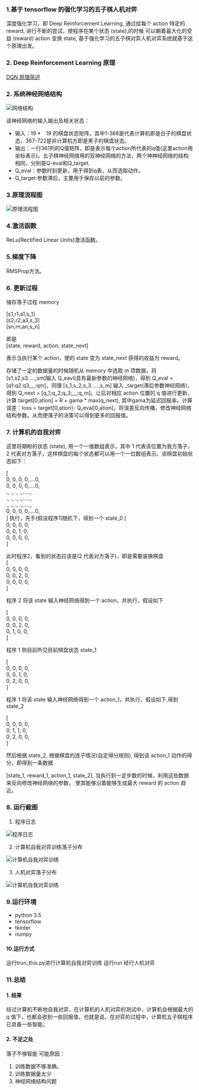 ### 1.基于 tensorflow  的强化学习的五子棋人机对弈
深度强化学习，即 Deep Reinforcement Learning, 通过给每个 action 特定的 reward, 进行不断的尝试，使程序在某个状态 (state),的时候
可以朝着最大化的受益 (reward) action 变换 state, 基于强化学习的五子棋对弈人机对弈系统就基于这个原理出发。

### 2. Deep Reinforcement Learning 原理
[DQN 原理简述](./dqn原理.md)

### 2. 系统神经网络结构  

![网络结构](./images/net.png)    

该神经网络的输入输出及相关状态：  

- 输入：19 *　19 的棋盘状态矩阵，其中1-366是代表计算机即是白子的棋盘状态，367-722是非计算机方即是黑子的棋盘状态。
- 输出：一行361列的Q值矩阵，即是表示每个action所代表的q值(这里action用坐标表示)。五子棋神经网络用的双神经网络的方法，两个神神经网络的结构相同，分别是Q-eval和Q_target.
- Q_eval：参数时刻更新，用于得到q表，从而选取动作。
- Q_target:参数滞后，主要用于保存以前的参数。

### 3.原理流程图  
![原理流程图](./images/流程图.png)  

### 4.激活函数
ReLu(Rectified Linear Units)激活函数。  

### 5.梯度下降
RMSProp方法。  

### 6. 更新过程
储存落子过程  memory

[s1,r1,a1,s_1]    
[s2,r2,a3,s_3]  
[sn,rn,an,s_n]  

即是    
[state, reward, action, state_next]  

表示当执行某个 action，使的 state 变为 state_next 获得的收益为 reward。 


存储了一定的数据量的时候随机从 memory 中选取 m 项数据，将[s1,s2,s3…..,sm]输入 Q_eavl(具有最新参数的神经网络)，得到 Q_eval = [q1:q2:q3,,,,:qm]，同理 [s_1,s_2,s_3…..,s_m] 输入 _target(滞后参数神经网络)，得到 Q_next = [q_1;q_2;q_3;,,,;q_m]。让后对相应 action 位置的 q 值进行更新，计算 target[0,ation] = R + gama * max(q_next), 其中gama为延迟回报率。计算误差：loss = target[0,ation]- Q_eval[0,ation]，将误差反向传播，修改神经网络结构参数。从而使落子的决策可以得到更多的回报值。

### 7. 计算机的自我对弈
这里将期盼的状态 (state), 用一个一维数组表示，其中 1 代表该位置为我方落子，2 代表对方落子，这样棋盘的每个状态都可以用一个一位数组表示。该棋盘初始状态如下：  

[  
  0, 0, 0, 0,....0,  
  0, 0, 0, 0,....0,  
  ., ., ., .,.....,  
  ., ., ., .,.....,  
  ., ., ., .,.....,  
  0, 0, 0, 0,....0,  
]
执行，先手(假设程序1)随机下，得到一个 state_0
[  
  0, 0, 0, 0,  
  0, 0, 1, 0,  
  0, 0, 0, 0,  
]  

此时程序2，看到的状态应该是(2 代表对方落子)，即是需要装换棋盘    
[  
  0, 0, 0, 0,  
  0, 0, 2, 0,  
  0, 0, 0, 0,  
]  

程序 2 将该 state 输入神经网络得到一个 action，并执行，假设如下

[  
  0, 0, 0, 0,  
  0, 0, 2, 0,  
  0, 1, 0, 0,  
]  

程序 1 侧目前所见目前棋盘状态 state_1

[  
  0, 0, 0, 0,  
  0, 0, 1, 0,  
  0, 2, 0, 0,  
]  

程序 1  将该 state 输入神经网络得到一个 action_1，并执行，假设如下,得到 state_2

[  
  0, 0, 0, 0,  
  0, 1, 1, 0,  
  0, 2, 0, 0,  
]    

然后根据 state_2, 根据棋盘的连子情况(自定得分规则), 得到该 action_1 动作的得分，即得到一条数据  

[state_1, reward_1, action_1, state_2], 当执行到一定步数的时候，利用这些数据来反向修改神经网络的参数，
使其能够沿着能够生成最大 reward 的 action 趋近。




### 8. 运行截图
1. 程序日志

![程序日志](./images/action1.png)  


2. 计算机自我对弈训练落子分布  

![计算机自我对弈训练](./images/结果1.png)  



3. 人机对弈落子分布  

![计算机自我对弈训练](./images/结果2.png)   



### 9.运行环境
- python 3.5
- tensorflow
- tkinter
- numpy

#### 10.运行方式 
运行trun_this.py进行计算机自我对弈训练
运行run 经行人机对弈

### 11.总结

#### 1. 结果
 经过计算机不断地自我对弈，在计算机的人机对弈的测试中，计算机会根据最大的 q 值下，也都会收到一些回报值，也就是说，在对弈的过程中，计算机五子棋程序已具备一些智能。

#### 2. 不足之处
落子不够智能
可能原因： 
 1. 训练数据不够准确。
 2. 训练数据量太少
 3. 神经网络结构问题

